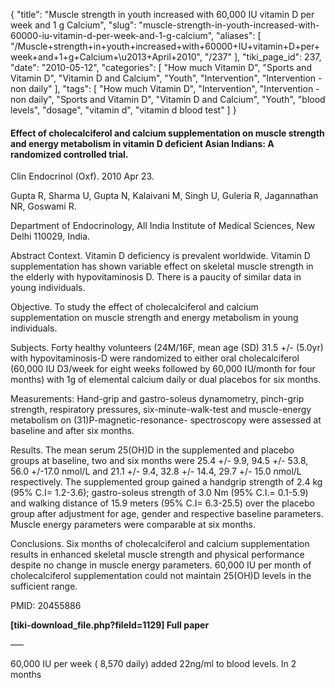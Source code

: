 {
    "title": "Muscle strength in youth increased with 60,000 IU vitamin D per week and 1 g Calcium",
    "slug": "muscle-strength-in-youth-increased-with-60000-iu-vitamin-d-per-week-and-1-g-calcium",
    "aliases": [
        "/Muscle+strength+in+youth+increased+with+60000+IU+vitamin+D+per+week+and+1+g+Calcium+\u2013+April+2010",
        "/237"
    ],
    "tiki_page_id": 237,
    "date": "2010-05-12",
    "categories": [
        "How much Vitamin D",
        "Sports and Vitamin D",
        "Vitamin D and Calcium",
        "Youth",
        "Intervention",
        "Intervention - non daily"
    ],
    "tags": [
        "How much Vitamin D",
        "Intervention",
        "Intervention - non daily",
        "Sports and Vitamin D",
        "Vitamin D and Calcium",
        "Youth",
        "blood levels",
        "dosage",
        "vitamin d",
        "vitamin d blood test"
    ]
}


#### Effect of cholecalciferol and calcium supplementation on muscle strength and energy metabolism in vitamin D deficient Asian Indians: A randomized controlled trial.

Clin Endocrinol (Oxf). 2010 Apr 23. 

Gupta R, Sharma U, Gupta N, Kalaivani M, Singh U, Guleria R, Jagannathan NR, Goswami R.

Department of Endocrinology, All India Institute of Medical Sciences, New Delhi 110029, India.

Abstract Context. Vitamin D deficiency is prevalent worldwide. Vitamin D supplementation has shown variable effect on skeletal muscle strength in the elderly with hypovitaminosis D. There is a paucity of similar data in young individuals. 

Objective. To study the effect of cholecalciferol and calcium supplementation on muscle strength and energy metabolism in young individuals. 

Subjects. Forty healthy volunteers (24M/16F, mean age (SD) 31.5 +/- (5.0yr) with hypovitaminosis-D were randomized to either oral cholecalciferol (60,000 IU D3/week for eight weeks followed by 60,000 IU/month for four months) with 1g of elemental calcium daily or dual placebos for six months. 

Measurements: Hand-grip and gastro-soleus dynamometry, pinch-grip strength, respiratory pressures, six-minute-walk-test and muscle-energy metabolism on (31)P-magnetic-resonance- spectroscopy were assessed at baseline and after six months. 

Results. The mean serum 25(OH)D in the supplemented and placebo groups at baseline, two and six months were 25.4 +/- 9.9, 94.5 +/- 53.8, 56.0 +/-17.0 nmol/L and 21.1 +/- 9.4, 32.8 +/- 14.4, 29.7 +/- 15.0 nmol/L respectively. The supplemented group gained a handgrip strength of 2.4 kg (95% C.I= 1.2-3.6); gastro-soleus strength of 3.0 Nm (95% C.I.= 0.1-5.9) and walking distance of 15.9 meters (95% C.I= 6.3-25.5) over the placebo group after adjustment for age, gender and respective baseline parameters. Muscle energy parameters were comparable at six months. 

Conclusions. Six months of cholecalciferol and calcium supplementation results in enhanced skeletal muscle strength and physical performance despite no change in muscle energy parameters. 60,000 IU per month of cholecalciferol supplementation could not maintain 25(OH)D levels in the sufficient range.

PMID: 20455886 

 **<span>[tiki-download_file.php?fileId=1129]</span> Full paper** 

–––

60,000 IU per week ( 8,570 daily) added 22ng/ml to blood levels. In 2 months